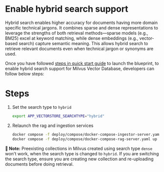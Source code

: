 # Enable hybrid search support
Hybrid search enables higher accuracy for documents having more domain specific technical jargons. It combines sparse and dense representations to leverage the strengths of both retrieval methods—sparse models (e.g., BM25) excel at keyword matching, while dense embeddings (e.g., vector-based search) capture semantic meaning. This allows hybrid search to retrieve relevant documents even when technical jargon or synonyms are used.

Once you have followed [steps in quick start guide](./quickstart.md#deploy-with-docker-compose) to launch the blueprint, to enable hybrid search support for Milvus Vector Database, developers can follow below steps:

# Steps

1. Set the search type to `hybrid`
   ```bash
   export APP_VECTORSTORE_SEARCHTYPE="hybrid"
   ```

2. Relaunch the rag and ingestion services
   ```bash
   docker compose -f deploy/compose/docker-compose-ingestor-server.yaml up -d
   docker compose -f deploy/compose/docker-compose-rag-server.yaml up -d
   ```

**📝 Note:**
Preexisting collections in Milvus created using search type `dense` won't work, when the search type is changed to `hybrid`. If you are switching the search type, ensure you are creating new collection and re-uploading documents before doing retrieval.